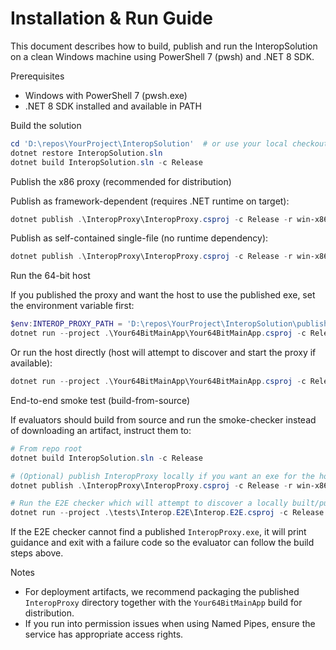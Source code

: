 # Installation & Run Guide

This document describes how to build, publish and run the InteropSolution on a clean Windows machine using PowerShell 7 (pwsh) and .NET 8 SDK.

Prerequisites
- Windows with PowerShell 7 (pwsh.exe)
- .NET 8 SDK installed and available in PATH

Build the solution

```powershell
cd 'D:\repos\YourProject\InteropSolution'  # or use your local checkout path
dotnet restore InteropSolution.sln
dotnet build InteropSolution.sln -c Release
```

Publish the x86 proxy (recommended for distribution)

Publish as framework-dependent (requires .NET runtime on target):

```powershell
dotnet publish .\InteropProxy\InteropProxy.csproj -c Release -r win-x86 --self-contained false -o .\publish\InteropProxy-win-x86
```

Publish as self-contained single-file (no runtime dependency):

```powershell
dotnet publish .\InteropProxy\InteropProxy.csproj -c Release -r win-x86 --self-contained true -p:PublishSingleFile=true -o .\publish\InteropProxy-win-x86-self
```

Run the 64-bit host

If you published the proxy and want the host to use the published exe, set the environment variable first:

```powershell
$env:INTEROP_PROXY_PATH = 'D:\repos\YourProject\InteropSolution\publish\InteropProxy-win-x86\InteropProxy.exe'  # adjust to your local path
dotnet run --project .\Your64BitMainApp\Your64BitMainApp.csproj -c Release
```

Or run the host directly (host will attempt to discover and start the proxy if available):

```powershell
dotnet run --project .\Your64BitMainApp\Your64BitMainApp.csproj -c Release
```

End-to-end smoke test (build-from-source)

If evaluators should build from source and run the smoke-checker instead of downloading an artifact, instruct them to:

```powershell
# From repo root
dotnet build InteropSolution.sln -c Release

# (Optional) publish InteropProxy locally if you want an exe for the host to start
dotnet publish .\InteropProxy\InteropProxy.csproj -c Release -r win-x86 --self-contained true -p:PublishSingleFile=true -o .\publish\InteropProxy-win-x86-self

# Run the E2E checker which will attempt to discover a locally built/published InteropProxy
dotnet run --project .\tests\Interop.E2E\Interop.E2E.csproj -c Release
```

If the E2E checker cannot find a published `InteropProxy.exe`, it will print guidance and exit with a failure code so the evaluator can follow the build steps above.

Notes
- For deployment artifacts, we recommend packaging the published `InteropProxy` directory together with the `Your64BitMainApp` build for distribution.
- If you run into permission issues when using Named Pipes, ensure the service has appropriate access rights.
